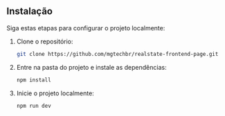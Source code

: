 ## Instalação

Siga estas etapas para configurar o projeto localmente:

1. Clone o repositório:

   ```bash
   git clone https://github.com/mgtechbr/realstate-frontend-page.git
   ```

2. Entre na pasta do projeto e instale as dependências:

   ```bash
   npm install
   ```

3. Inicie o projeto localmente:
   ```bash
   npm run dev
   ```
